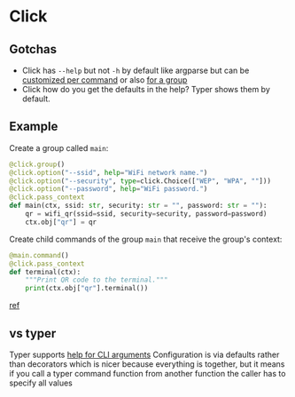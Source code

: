 # Click

## Gotchas

* Click has `--help` but not `-h` by default like argparse but can be [customized per command](https://click.palletsprojects.com/en/7.x/documentation/#help-parameter-customization) or also [for a group](https://github.com/pallets/click/issues/75#issuecomment-481128649)
* Click how do you get the defaults in the help? Typer shows them by default.

## Example

Create a group called `main`:

```python
@click.group()
@click.option("--ssid", help="WiFi network name.")
@click.option("--security", type=click.Choice(["WEP", "WPA", ""]))
@click.option("--password", help="WiFi password.")
@click.pass_context
def main(ctx, ssid: str, security: str = "", password: str = ""):
    qr = wifi_qr(ssid=ssid, security=security, password=password)
    ctx.obj["qr"] = qr
```

Create child commands of the group `main` that receive the group's context:

```python
@main.command()
@click.pass_context
def terminal(ctx):
    """Print QR code to the terminal."""
    print(ctx.obj["qr"].terminal())
```

[ref](https://kite.com/blog/python/python-command-line-click-tutorial/)

## vs typer

Typer supports [help for CLI arguments](https://typer.tiangolo.com/tutorial/arguments/help/#help-text-for-cli-arguments-in-click)
Configuration is via defaults rather than decorators which is nicer because everything is together, but it means if you call a typer command function from another function the caller has to specify all values
